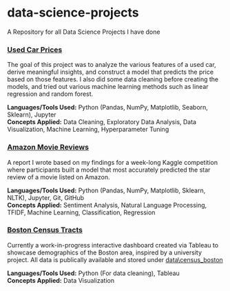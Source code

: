 # data-science-projects
A Repository for all Data Science Projects I have done

### [Used Car Prices](https://github.com/yingjieo/data-science-projects/blob/main/used_car_prices.ipynb)
The goal of this project was to analyze the various features of a used car, derive meaningful insights, and construct a model that predicts the price based on those features. I also did some data cleaning before creating the models, and tried out various machine learning methods such as linear regression and random forest.

**Languages/Tools Used:** Python (Pandas, NumPy, Matplotlib, Seaborn, Sklearn), Jupyter  
**Concepts Applied:** Data Cleaning, Exploratory Data Analysis, Data Visualization, Machine Learning, Hyperparameter Tuning  

### [Amazon Movie Reviews](https://github.com/yingjieo/data-science-projects/blob/main/yingjieo_amazon_reviews_report.pdf)
A report I wrote based on my findings for a week-long Kaggle competition where participants built a model that most accurately predicted the star review of a movie listed on Amazon.

**Languages/Tools Used:** Python (Pandas, NumPy, Matplotlib, Sklearn, NLTK), Jupyter, Git, GitHub  
**Concepts Applied:** Sentiment Analysis, Natural Language Processing, TFIDF, Machine Learning, Classification, Regression  

### [Boston Census Tracts](https://public.tableau.com/app/profile/alex.ouyang/viz/BostonCensusTracts/Dashboard1)
Currently a work-in-progress interactive dashboard created via Tableau to showcase demographics of the Boston area, inspired by a university project. All data is publically available and stored under [data\census_boston](https://github.com/yingjieo/data-science-projects/tree/main/data/census_boston)

**Languages/Tools Used:** Python (For data cleaning), Tableau  
**Concepts Applied:** Data Visualization  
